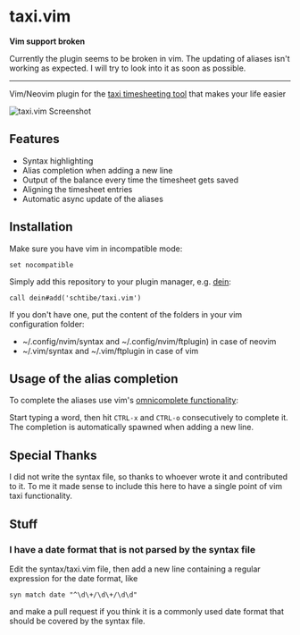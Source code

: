 # taxi.vim

**Vim support broken**

Currently the plugin seems to be broken in vim. The updating of aliases isn't 
working as expected. I will try to look into it as soon as possible.

---

Vim/Neovim plugin for the [taxi timesheeting tool](https://github.com/sephii/taxi/)
that makes your life easier

![taxi.vim Screenshot](taxi-vim.png)


## Features

* Syntax highlighting
* Alias completion when adding a new line
* Output of the balance every time the timesheet gets saved
* Aligning the timesheet entries
* Automatic async update of the aliases


## Installation

Make sure you have vim in incompatible mode:

```
set nocompatible
```

Simply add this repository to your plugin manager, e.g. [dein](https://github.com/Shougo/dein.vim):

```
call dein#add('schtibe/taxi.vim')
```

If you don't have one, put the content of the folders in your vim 
configuration folder: 

* ~/.config/nvim/syntax and ~/.config/nvim/ftplugin) in case of neovim
* ~/.vim/syntax and ~/.vim/ftplugin in case of vim


## Usage of the alias completion

To complete the aliases use vim's [omnicomplete functionality](http://vim.wikia.com/wiki/Omni_completion):

Start typing a word, then hit `CTRL-x` and `CTRL-o` consecutively to complete 
it. The completion is automatically spawned when adding a new line.


## Special Thanks


I did not write the syntax file, so thanks to whoever wrote it and contributed 
to it. To me it made sense to include this here to have a single point of
vim taxi functionality.


## Stuff

### I have a date format that is not parsed by the syntax file

Edit the syntax/taxi.vim file, then add a new line containing a regular 
expression for the date format, like

```syn match date "^\d\+/\d\+/\d\d"```

and make a pull request if you think it is a commonly used date format that
should be covered by the syntax file.
